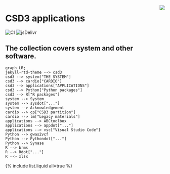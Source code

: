 <a href="https://www.top500.org/"><img src="https://www.top500.org/static//images/Top500_logo.png" align="right"></a>

# CSD3 applications

![CI](https://github.com/rundocs/jekyll-rtd-theme/workflows/CI/badge.svg?branch=develop)
![jsDelivr](https://data.jsdelivr.com/v1/package/gh/rundocs/jekyll-rtd-theme/badge)

## The collection covers system and other software.

```mermaid
graph LR;
jekyll-rtd-theme --> csd3
csd3 --> system["THE SYSTEM"]
csd3 --> cardio["CARDIO"]
csd3 --> applications["APPLICATIONS"]
csd3 --> Python["Python packages"]
csd3 --> R["R packages"]
system --> System
system --> sysdot["..."]
system --> Acknowledgement
cardio --> cp["CSD3 partition"]
cardio --> lm["Legacy materials"]
applications --> ABCtoolbox
applications --> appdot["..."]
applications --> vsc["Visual Studio Code"]
Python --> gwas2vcf
Python --> Pythondot["..."]
Python --> Synase
R --> brms
R --> Rdot["..."]
R --> xlsx
```

{% include list.liquid all=true %}
